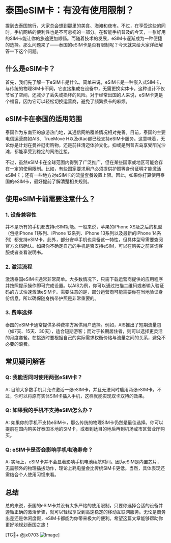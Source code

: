 # 泰国eSIM卡：有没有使用限制？

提到去泰国旅行，大家总会想到那里的美食、海滩和夜市。不过，在享受这些的同时，手机网络的便利性也是不可忽视的一部分。在智能手机普及的今天，一张好用的SIM卡能让你的旅途更加顺畅。而随着技术的发展，eSIM卡逐渐成为一种便捷的选择。那么问题来了——泰国的eSIM卡是否有限制呢？今天就来给大家详细解答一下这个问题。

## 什么是eSIM卡？

首先，我们先了解一下eSIM卡是什么。简单来说，eSIM卡是一种嵌入式SIM卡，与传统的物理SIM卡不同，它直接集成在设备中，无需更换实体卡。这种设计不仅节省了空间，还减少了丢失或损坏的风险。对于经常出国的人来说，eSIM卡更是个福音，因为它可以轻松切换运营商，避免了频繁换卡的麻烦。

## eSIM卡在泰国的适用范围

泰国作为东南亚的旅游热门地，其通信网络覆盖情况相对完善。目前，泰国的主要电信运营商如AIS、TrueMove H以及dtac都已经支持eSIM卡服务。这意味着，无论你是计划在曼谷逛街购物，还是前往清迈体验文化，抑或是到普吉岛享受阳光沙滩，都能享受到稳定的网络连接。

不过，虽然eSIM卡在全球范围内得到了广泛推广，但在某些国家或地区可能会存在一定的使用限制。比如，有些国家要求用户必须提供护照等身份证明才能激活eSIM卡；还有一些地方对eSIM卡的流量套餐设置上限。因此，如果你打算使用泰国的eSIM卡，最好提前了解清楚相关规则。

## 使用eSIM卡前需要注意什么？

### 1. 设备兼容性
并不是所有的手机都支持eSIM功能。一般来说，苹果的iPhone XS及之后的机型（包括iPhone 11系列、iPhone 12系列、iPhone 13系列以及最新的iPhone 14系列）都支持eSIM卡。此外，部分安卓手机也具备这一特性，但具体型号需要查阅官方文档确认。如果你不确定自己的手机是否支持eSIM，可以在购买之前咨询客服或者查看说明书。

### 2. 激活流程
激活泰国eSIM卡通常非常简单。大多数情况下，只需下载运营商提供的应用程序并按照提示操作即可完成设置。以AIS为例，你可以通过扫描二维码或者输入验证码的方式快速激活eSIM卡。需要注意的是，部分运营商可能需要你在当地验证身份信息，所以确保随身携带护照是非常重要的。

### 3. 费率选择
泰国的eSIM卡通常提供多种费率方案供用户选择。例如，AIS推出了短期流量包（如7天、15天、30天），适合短期游客；而对于长期居住者，则可以选择更灵活的月度套餐。在挑选时要根据自己的实际需求权衡价格与流量之间的关系，避免不必要的浪费。

## 常见疑问解答

### Q: 我能否同时使用两张eSIM卡？
A: 目前大多数手机只允许激活一张eSIM卡，并且无法同时启用两张eSIM卡。不过，你可以将原有实体SIM卡插入手机，这样就能实现双卡双待的效果。

### Q: 如果我的手机不支持eSIM怎么办？
A: 如果你的手机不支持eSIM卡，那么传统的物理SIM卡仍然是最佳选择。你可以提前在国内购买好泰国本地的SIM卡，或者到达目的地后再到机场或市区营业厅购买。

### Q: eSIM卡是否会影响手机电池寿命？
A: 实际上，eSIM卡并不会显著影响手机电池续航时间。因为eSIM是内置芯片，无需额外的物理插拔动作，理论上耗电量会比传统SIM卡更低。当然，具体表现还需结合个人使用习惯来看。

## 总结

总的来说，泰国的eSIM卡并没有太多严格的使用限制，只要你选择合适的设备并遵循正确的激活步骤，就可以轻松享受到高速稳定的移动互联网服务。无论是商务出差还是休闲度假，eSIM卡都能为你带来极大的便利。希望这篇文章能够帮助你更好地规划泰国之旅！

[TG💪+ @jx0703 ![Image](https://github.com/user-attachments/assets/dbca1d08-cadb-493c-b0ec-ad6f7a83f270)]